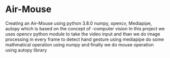# Air-Mouse
Creating an Air-Mouse using python 3.8.0 numpy, opencv, Mediapipe, autopy
which is based on the concept of -computer vision
In this project we uses opencv python module to take the video input and than we do image processing in every frame to detect hand gesture using mediapipe
do some mathmatical operation using numpy and finally we do mouse operation using autopy library 

